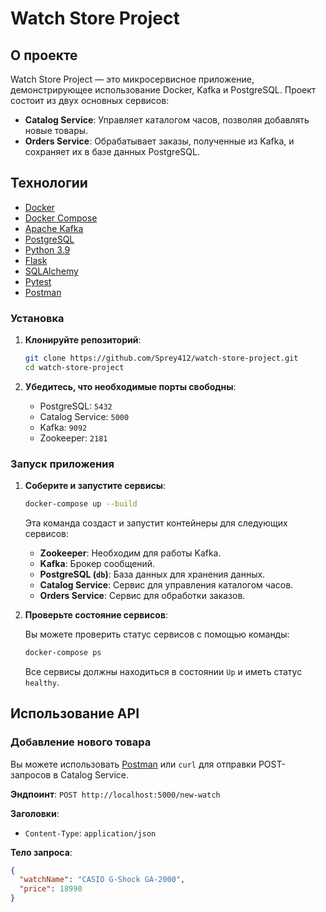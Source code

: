 # Watch Store Project

## О проекте

Watch Store Project — это микросервисное приложение, демонстрирующее использование Docker, Kafka и PostgreSQL. Проект состоит из двух основных сервисов:

- **Catalog Service**: Управляет каталогом часов, позволяя добавлять новые товары.
- **Orders Service**: Обрабатывает заказы, полученные из Kafka, и сохраняет их в базе данных PostgreSQL.

## Технологии

- [Docker](https://www.docker.com/)
- [Docker Compose](https://docs.docker.com/compose/)
- [Apache Kafka](https://kafka.apache.org/)
- [PostgreSQL](https://www.postgresql.org/)
- [Python 3.9](https://www.python.org/)
- [Flask](https://flask.palletsprojects.com/)
- [SQLAlchemy](https://www.sqlalchemy.org/)
- [Pytest](https://docs.pytest.org/)
- [Postman](https://www.postman.com/)

### Установка

1. **Клонируйте репозиторий**:

    ```bash
    git clone https://github.com/Sprey412/watch-store-project.git
    cd watch-store-project
    ```

2. **Убедитесь, что необходимые порты свободны**:

    - PostgreSQL: `5432`
    - Catalog Service: `5000`
    - Kafka: `9092`
    - Zookeeper: `2181`

### Запуск приложения

1. **Соберите и запустите сервисы**:

    ```bash
    docker-compose up --build
    ```

    Эта команда создаст и запустит контейнеры для следующих сервисов:

    - **Zookeeper**: Необходим для работы Kafka.
    - **Kafka**: Брокер сообщений.
    - **PostgreSQL (`db`)**: База данных для хранения данных.
    - **Catalog Service**: Сервис для управления каталогом часов.
    - **Orders Service**: Сервис для обработки заказов.

2. **Проверьте состояние сервисов**:

    Вы можете проверить статус сервисов с помощью команды:

    ```bash
    docker-compose ps
    ```

    Все сервисы должны находиться в состоянии `Up` и иметь статус `healthy`.

## Использование API

### Добавление нового товара

Вы можете использовать [Postman](https://www.postman.com/) или `curl` для отправки POST-запросов в Catalog Service.

**Эндпоинт**: `POST http://localhost:5000/new-watch`

**Заголовки**:
- `Content-Type`: `application/json`

**Тело запроса**:

```json
{
  "watchName": "CASIO G-Shock GA-2000",
  "price": 18990
}
